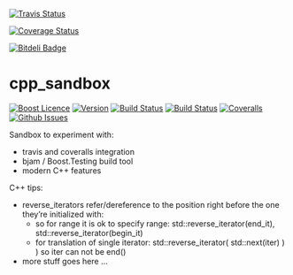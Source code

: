 [![Travis Status](https://api.travis-ci.org/rafald/cpp_sandbox.svg?branch=master)](https://api.travis-ci.org/rafald/cpp_sandbox.svg?branch=master)

[![Coverage Status](https://coveralls.io/repos/github/rafald/cpp_sandbox/badge.svg?branch=master)](https://coveralls.io/github/rafald/cpp_sandbox?branch=master)

[![Bitdeli Badge](https://d2weczhvl823v0.cloudfront.net/rafald/cpp_sandbox/trend.png)](https://bitdeli.com/free "Bitdeli Badge")
# cpp_sandbox

<a href="http://www.boost.org/LICENSE_1_0.txt" target="_blank">![Boost Licence](http://img.shields.io/badge/license-boost-blue.svg)</a>
<a href="https://github.com/rafald/cpp_sandbox/releases" target="_blank">![Version](https://badge.fury.io/gh/rafald%2Fcpp_sandbox.svg)</a>
<a href="https://travis-ci.org/rafald/cpp_sandbox" target="_blank">![Build Status](https://img.shields.io/travis/rafald/cpp_sandbox/master.svg?label=linux/osx)</a>
<a href="https://https://ci.appveyor.com/project/rafald/cpp-sandbox" target="_blank">![Build Status](https://img.shields.io/appveyor/ci/rafald/cpp-sandbox/master.svg?label=windows)</a>
<a href="https://coveralls.io/r/rafald/cpp_sandbox?branch=master" target="_blank">![Coveralls](http://img.shields.io/coveralls/rafald/cpp_sandbox/master.svg)</a>
<a href="http://github.com/rafald/cpp_sandbox/issues" target="_blank">![Github Issues](https://img.shields.io/github/issues/rafald/cpp_sandbox.svg)</a>


Sandbox to experiment with:
* travis and coveralls integration
* bjam / Boost.Testing build tool
* modern C++ features


C++ tips:
* reverse_iterators refer/dereference to the position right before the one they’re initialized with:
  * so for range it is ok to specify range:  std::reverse_iterator(end_it), std::reverse_iterator(begin_it) 
  * for translation of single iterator:  std::reverse_iterator( std::next(iter) ) ) so iter can not be end()
* more stuff goes here ...
